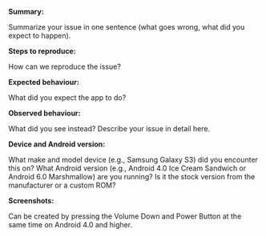 **Summary:**

Summarize your issue in one sentence (what goes wrong, what did you expect to happen).

**Steps to reproduce:**

How can we reproduce the issue?

**Expected behaviour:**

What did you expect the app to do?

**Observed behaviour:**

What did you see instead?  Describe your issue in detail here.

**Device and Android version:**

What make and model device (e.g., Samsung Galaxy S3) did you encounter this on?  What Android
version (e.g., Android 4.0 Ice Cream Sandwich or Android 6.0 Marshmallow) are you running?  Is it
 the stock
version from the manufacturer or a custom ROM?

**Screenshots:**

Can be created by pressing the Volume Down and Power Button at the same time on Android 4.0 and higher.
